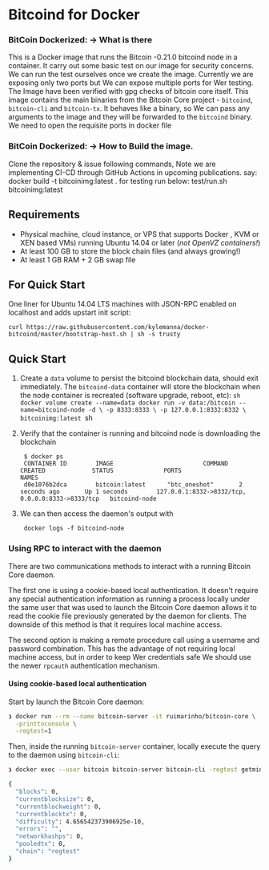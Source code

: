 Bitcoind for Docker
===================
### BitCoin Dockerized: -> What is there
This is a Docker image that runs the Bitcoin -0.21.0 bitcoind node in a container. It carry out some basic test on our image for security concerns. We can run the test ourselves once we create the image. Currently we are exposing only two ports but We can expose multiple ports for Wer testing.
The Image have been verified with gpg checks of bitcoin core itself.
This image contains the main binaries from the Bitcoin Core project - `bitcoind`, `bitcoin-cli` and `bitcoin-tx`. It behaves like a binary, so We can pass any arguments to the image and they will be forwarded to the `bitcoind` binary. We need to open the requisite ports in docker file
### BitCoin Dockerized: -> How to Build the image.
Clone the repository & issue following commands, Note we are implementing CI-CD through GitHub Actions in upcoming publications.
say:
docker build -t bitcoinimg:latest .
for testing run below:
test/run.sh bitcoinimg:latest


Requirements
------------

* Physical machine, cloud instance, or VPS that supports Docker , KVM or XEN based VMs) running Ubuntu 14.04 or later (*not OpenVZ containers!*)
* At least 100 GB to store the block chain files (and always growing!)
* At least 1 GB RAM + 2 GB swap file

For Quick Start
-----------------------

One liner for Ubuntu 14.04 LTS machines with JSON-RPC enabled on localhost and adds upstart init script:

    curl https://raw.githubusercontent.com/kylemanna/docker-bitcoind/master/bootstrap-host.sh | sh -s trusty


Quick Start
-----------

1. Create a `data` volume to persist the bitcoind blockchain data, should exit immediately.  The `bitcoind-data` container will store the blockchain when the node container is recreated (software upgrade, reboot, etc):
        ```sh
        docker volume create --name=data
        docker run -v data:/bitcoin --name=bitcoind-node -d \
            -p 8333:8333 \
            -p 127.0.0.1:8332:8332 \
            bitcoinimg:latest
        ```sh

2. Verify that the container is running and bitcoind node is downloading the blockchain

        $ docker ps
        CONTAINER ID        IMAGE                         COMMAND             CREATED             STATUS              PORTS                                              NAMES
        d0e1076b2dca        bitcoin:latest      "btc_oneshot"       2 seconds ago       Up 1 seconds        127.0.0.1:8332->8332/tcp, 0.0.0.0:8333->8333/tcp   bitcoind-node

3. We can then access the daemon's output with

        docker logs -f bitcoind-node

### Using RPC to interact with the daemon

There are two communications methods to interact with a running Bitcoin Core daemon.

The first one is using a cookie-based local authentication. It doesn't require any special authentication information as running a process locally under the same user that was used to launch the Bitcoin Core daemon allows it to read the cookie file previously generated by the daemon for clients. The downside of this method is that it requires local machine access.

The second option is making a remote procedure call using a username and password combination. This has the advantage of not requiring local machine access, but in order to keep Wer credentials safe We should use the newer `rpcauth` authentication mechanism.

#### Using cookie-based local authentication

Start by launch the Bitcoin Core daemon:

```sh
❯ docker run --rm --name bitcoin-server -it ruimarinho/bitcoin-core \
  -printtoconsole \
  -regtest=1
```

Then, inside the running `bitcoin-server` container, locally execute the query to the daemon using `bitcoin-cli`:

```sh
❯ docker exec --user bitcoin bitcoin-server bitcoin-cli -regtest getmininginfo

{
  "blocks": 0,
  "currentblocksize": 0,
  "currentblockweight": 0,
  "currentblocktx": 0,
  "difficulty": 4.656542373906925e-10,
  "errors": "",
  "networkhashps": 0,
  "pooledtx": 0,
  "chain": "regtest"
}



